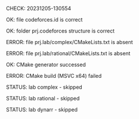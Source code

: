 CHECK: 20231205-130554
OK: file codeforces.id is correct
OK: folder prj.codeforces structure is correct
ERROR: file prj.lab/complex/CMakeLists.txt is absent
ERROR: file prj.lab/rational/CMakeLists.txt is absent
OK: CMake generator successed
ERROR: CMake build (MSVC x64) failed
STATUS: lab complex - skipped
STATUS: lab rational - skipped
STATUS: lab dynarr - skipped
